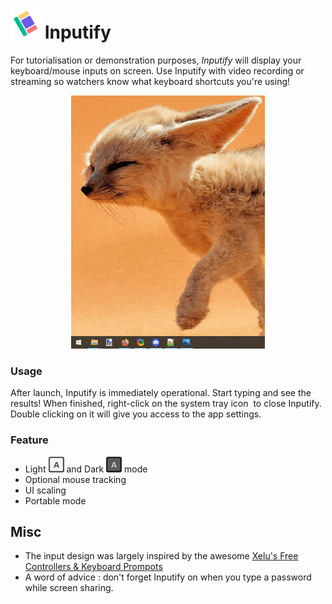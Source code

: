 # ![Icon](https://raw.githubusercontent.com/LastLifeLeft/Inputify/main/Media/Icon/48.png) Inputify

For tutorialisation or demonstration purposes, *Inputify* will display your keyboard/mouse inputs on screen. Use Inputify with video recording or streaming so watchers know what keyboard shortcuts you're using!

<p align="center">
  <img src="https://raw.githubusercontent.com/LastLifeLeft/Inputify/main/Media/Demo2.gif" />
</p>

### Usage 
After launch, Inputify is immediately operational. Start typing and see the results! 
When finished, right-click on the system tray icon <img> to close Inputify. Double clicking on it will give you access to the app settings.

### Feature
- Light ![LightButton](https://raw.githubusercontent.com/LastLifeLeft/Inputify/main/Media/ButtonL.png) and Dark ![DarkButton](https://raw.githubusercontent.com/LastLifeLeft/Inputify/main/Media/ButtonD.png) mode
- Optional mouse tracking
- UI scaling
- Portable mode

## Misc 
 - The input design was largely inspired by the awesome [Xelu's Free Controllers & Keyboard Prompots](https://thoseawesomeguys.com/prompts/)
 - A word of advice : don't forget Inputify on when you type a password while screen sharing.
